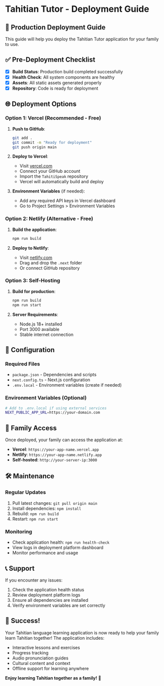 # Tahitian Tutor - Deployment Guide

## 🚀 Production Deployment Guide

This guide will help you deploy the Tahitian Tutor application for your family to use.

## ✅ Pre-Deployment Checklist

- [x] **Build Status**: Production build completed successfully
- [x] **Health Check**: All system components are healthy
- [x] **Assets**: All static assets generated properly
- [x] **Repository**: Code is ready for deployment

## 🌐 Deployment Options

### Option 1: Vercel (Recommended - Free)

1. **Push to GitHub**:
   ```bash
   git add .
   git commit -m "Ready for deployment"
   git push origin main
   ```

2. **Deploy to Vercel**:
   - Visit [vercel.com](https://vercel.com)
   - Connect your GitHub account
   - Import the `TahitiSpeak` repository
   - Vercel will automatically build and deploy

3. **Environment Variables** (if needed):
   - Add any required API keys in Vercel dashboard
   - Go to Project Settings > Environment Variables

### Option 2: Netlify (Alternative - Free)

1. **Build the application**:
   ```bash
   npm run build
   ```

2. **Deploy to Netlify**:
   - Visit [netlify.com](https://netlify.com)
   - Drag and drop the `.next` folder
   - Or connect GitHub repository

### Option 3: Self-Hosting

1. **Build for production**:
   ```bash
   npm run build
   npm run start
   ```

2. **Server Requirements**:
   - Node.js 18+ installed
   - Port 3000 available
   - Stable internet connection

## 🔧 Configuration

### Required Files
- `package.json` - Dependencies and scripts
- `next.config.ts` - Next.js configuration
- `.env.local` - Environment variables (create if needed)

### Environment Variables (Optional)
```bash
# Add to .env.local if using external services
NEXT_PUBLIC_APP_URL=https://your-domain.com
```

## 📱 Family Access

Once deployed, your family can access the application at:
- **Vercel**: `https://your-app-name.vercel.app`
- **Netlify**: `https://your-app-name.netlify.app`
- **Self-hosted**: `http://your-server-ip:3000`

## 🛠️ Maintenance

### Regular Updates
1. Pull latest changes: `git pull origin main`
2. Install dependencies: `npm install`
3. Rebuild: `npm run build`
4. Restart: `npm run start`

### Monitoring
- Check application health: `npm run health-check`
- View logs in deployment platform dashboard
- Monitor performance and usage

## 📞 Support

If you encounter any issues:
1. Check the application health status
2. Review deployment platform logs
3. Ensure all dependencies are installed
4. Verify environment variables are set correctly

## 🎉 Success!

Your Tahitian language learning application is now ready to help your family learn Tahitian together! The application includes:

- Interactive lessons and exercises
- Progress tracking
- Audio pronunciation guides
- Cultural content and context
- Offline support for learning anywhere

**Enjoy learning Tahitian together as a family!** 🌺